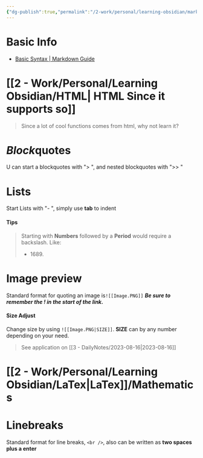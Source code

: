 ```yaml
---
{"dg-publish":true,"permalink":"/2-work/personal/learning-obsidian/markdown-format/"}
---
```




# Basic Info
- [Basic Syntax | Markdown Guide](https://www.markdownguide.org/basic-syntax/)

# [[2 - Work/Personal/Learning Obsidian/HTML\| HTML Since it supports so]]  
> Since a lot of cool functions comes from html, why not learn it?



# ***Block***quotes
U can start a blockquotes with "> ", and nested blockquotes with ">> " 



# Lists
Start Lists with "- ", simply use **tab** to indent
#### Tips
> Starting with **Numbers** followed by a **Period** would require a backslash. Like: 
> - 1689\.



# Image preview
Standard format for quoting an image is`![[Image.PNG]]`
	 ***Be sure to remember the ! in the start of the link.***
#### Size Adjust
Change size by using `![[Image.PNG|SIZE]]`. **SIZE** can by any number depending on your need. 

> See application on [[3 - DailyNotes/2023-08-16\|2023-08-16]]


# [[2 - Work/Personal/Learning Obsidian/LaTex\|LaTex]]/Mathematics




# Linebreaks
Standard format for line breaks, `<br />`, also can be written as **two spaces plus a enter**

